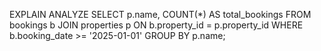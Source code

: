 EXPLAIN ANALYZE
SELECT 
    p.name, COUNT(*) AS total_bookings
FROM 
    bookings b
JOIN 
    properties p ON b.property_id = p.property_id
WHERE 
    b.booking_date >= '2025-01-01'
GROUP BY 
    p.name;

